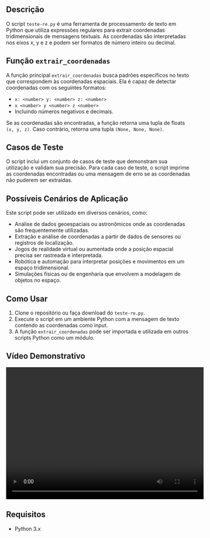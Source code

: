 ## Descrição
O script `teste-re.py` é uma ferramenta de processamento de texto em Python que utiliza expressões regulares para extrair coordenadas tridimensionais de mensagens textuais. As coordenadas são interpretadas nos eixos x, y e z e podem ser formatos de número inteiro ou decimal.

## Função `extrair_coordenadas`
A função principal `extrair_coordenadas` busca padrões específicos no texto que correspondem às coordenadas espaciais. Ela é capaz de detectar coordenadas com os seguintes formatos:
- `x: <number> y: <number> z: <number>`
- `x <number> y <number> z <number>`
- Incluindo números negativos e decimais.

Se as coordenadas são encontradas, a função retorna uma tupla de floats `(x, y, z)`. Caso contrário, retorna uma tupla `(None, None, None)`.

## Casos de Teste
O script inclui um conjunto de casos de teste que demonstram sua utilização e validam sua precisão. Para cada caso de teste, o script imprime as coordenadas encontradas ou uma mensagem de erro se as coordenadas não puderem ser extraídas.

## Possíveis Cenários de Aplicação
Este script pode ser utilizado em diversos cenários, como:
- Análise de dados geoespaciais ou astronômicos onde as coordenadas são frequentemente utilizadas.
- Extração e análise de coordenadas a partir de dados de sensores ou registros de localização.
- Jogos de realidade virtual ou aumentada onde a posição espacial precisa ser rastreada e interpretada.
- Robótica e automação para interpretar posições e movimentos em um espaço tridimensional.
- Simulações físicas ou de engenharia que envolvem a modelagem de objetos no espaço.

## Como Usar
1. Clone o repositório ou faça download do `teste-re.py`.
2. Execute o script em um ambiente Python com a mensagem de texto contendo as coordenadas como input.
3. A função `extrair_coordenadas` pode ser importada e utilizada em outros scripts Python como um módulo.

## Vídeo Demonstrativo

<video width="540" height="360" controls>
  <source src="https://github.com/Gabi-Barretto/M8-Individual/blob/main/Ponderada%203/ponderada3.mp4" type="video/mp4">
  Seu navegador não suporta vídeos.
</video>

## Requisitos
- Python 3.x
